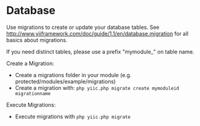 Database
========

Use migrations to create or update your database tables.
See http://www.yiiframework.com/doc/guide/1.1/en/database.migration for all basics about migrations.

If you need distinct tables, please use a prefix "mymodule_" on table name.


Create a Migration:

* Create a migrations folder in your module (e.g. protected/modules/example/migrations)
* Create a migration with: ``php yiic.php migrate create mymoduleid migrationname``

Execute Migrations:

* Execute migrations with ``php yiic.php migrate``






